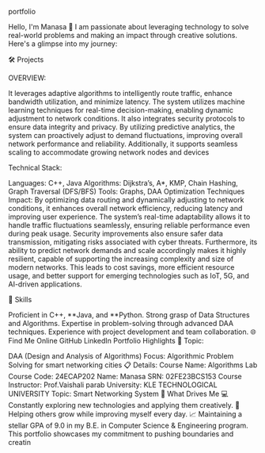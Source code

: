 portfolio 


Hello, I'm Manasa 👋
I am passionate about leveraging technology to solve real-world problems and making an impact through creative solutions. Here's a glimpse into my journey:

🛠 Projects

OVERVIEW:

It leverages adaptive algorithms to intelligently route traffic, enhance bandwidth utilization, and minimize latency. The system utilizes machine learning techniques for real-time decision-making, enabling dynamic adjustment to network conditions. It also integrates security protocols to ensure data integrity and privacy. By utilizing predictive analytics, the system can proactively adjust to demand fluctuations, improving overall network performance and reliability. Additionally, it supports seamless scaling to accommodate growing network nodes and devices

Technical Stack:

Languages: C++, Java
Algorithms: Dijkstra’s, A*, KMP, Chain Hashing, Graph Traversal (DFS/BFS)
Tools: Graphs, DAA Optimization Techniques
Impact:
By optimizing data routing and dynamically adjusting to network conditions, it enhances overall network efficiency, reducing latency and improving user experience. The system’s real-time adaptability allows it to handle traffic fluctuations seamlessly, ensuring reliable performance even during peak usage. Security improvements also ensure safer data transmission, mitigating risks associated with cyber threats. Furthermore, its ability to predict network demands and scale accordingly makes it highly resilient, capable of supporting the increasing complexity and size of modern networks. This leads to cost savings, more efficient resource usage, and better support for emerging technologies such as IoT, 5G, and AI-driven applications.

🚀 Skills

Proficient in C++, **Java, and **Python.
Strong grasp of Data Structures and Algorithms.
Expertise in problem-solving through advanced DAA techniques.
Experience with project development and team collaboration.
🌐 Find Me Online
GitHub
LinkedIn
Portfolio Highlights
🎯 Topic:

DAA (Design and Analysis of Algorithms)
Focus: Algorithmic Problem Solving for smart networking cities
📋 Details:
Course Name: Algorithms Lab
Course Code: 24ECAP202
Name: Manasa
SRN: 02FE23BCS153
Course Instructor: Prof.Vaishali parab
University: KLE TECHNOLOGICAL UNIVERSITY
Topic: Smart Networking System
🎨 What Drives Me
💻 Constantly exploring new technologies and applying them creatively.
🤝 Helping others grow while improving myself every day.
📈 Maintaining a stellar GPA of 9.0 in my B.E. in Computer Science & Engineering program.
This portfolio showcases my commitment to pushing boundaries and creatin
